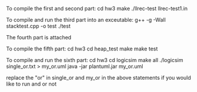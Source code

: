 To compile the first and second part:
cd hw3
make 
./llrec-test llrec-test1.in


To compile and run the third part into an exceutable:
g++ -g -Wall stacktest.cpp -o test
./test

The fourth part is attached

To compile the fifth part:
cd hw3
cd heap_test
make
make test

To compile and run the sixth part:
cd hw3
cd logicsim
make all
./logicsim single_or.txt > my_or.uml
java -jar plantuml.jar my_or.uml


replace the "or" in single_or and my_or in the above statements if you would like to run and or not
